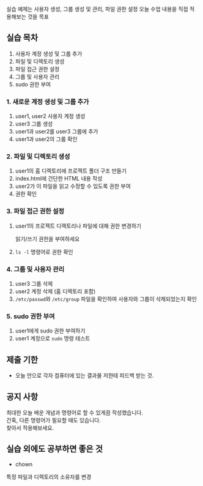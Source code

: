 실습 예제는 사용자 생성, 그룹 생성 및 관리, 파일 권한 설정
오늘 수업 내용을 직접 적용해보는 것을 목표

## 실습 목차  

1. 사용자 계정 생성 및 그룹 추가  
2. 파일 및 디렉토리 생성  
3. 파일 접근 권한 설정  
4. 그룹 및 사용자 관리  
5. sudo 권한 부여  

### 1. 새로운 계정 생성 및 그룹 추가 

1. user1, user2 사용자 계정 생성  
2. user3 그룹 생성  
3. user1과 user2를 user3 그룹에 추가  
4. user1과 user2의 그룹 확인  

### 2. 파일 및 디렉토리 생성  

1. user1의 홈 디렉토리에 프로젝트 폴더 구조 만들기  
2. index.html에 간단한 HTML 내용 작성  
3. user2가 이 파일을 읽고 수정할 수 있도록 권한 부여  
4. 권한 확인  

### 3. 파일 접근 권한 설정 

1. user1의 프로젝트 디렉토리나 파일에 대해 권한 변경하기  

   읽기/쓰기 권한을 부여하세요  

2. `ls -l` 명령어로 권한 확인  

### 4. 그룹 및 사용자 관리  

1. user3 그룹 삭제  
2. user2 계정 삭제 (홈 디렉토리 포함)  
3. `/etc/passwd`와 `/etc/group` 파일을 확인하여 사용자와 그룹이 삭제되었는지 확인  

### 5. sudo 권한 부여  

1. user1에게 sudo 권한 부여하기  
2. user1 계정으로 `sudo` 명령 테스트  

## 제출 기한

- 오늘 안으로 각자 컴퓨터에 있는 결과물 저한테 피드백 받는 것.

## 공지 사항

최대한 오늘 배운 개념과 명령어로 할 수 있게끔 작성했습니다.  
간혹, 다른 명령어가 필요할 때도 있습니다.  
찾아서 적용해보세요.

## 실습 외에도 공부하면 좋은 것

- chown

특정 파일과 디렉토리의 소유자를 변경